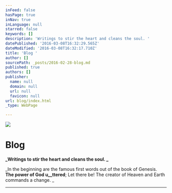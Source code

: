 ```yaml
---
inFeed: false
hasPage: true
inNav: true
inLanguage: null
starred: false
keywords: []
description: 'Writings to stir the heart and cleans the soul. '
datePublished: '2016-03-08T16:32:29.565Z'
dateModified: '2016-03-08T16:32:17.710Z'
title: 'Blog '
author: []
sourcePath: _posts/2016-02-28-blog.md
published: true
authors: []
publisher:
  name: null
  domain: null
  url: null
  favicon: null
url: blog/index.html
_type: WebPage

---
```

![](https://the-grid-user-content.s3-us-west-2.amazonaws.com/dc3104bf-3f43-4f93-91e3-8515000c5a23.jpg)

# Blog 

**_Writings to stir the heart and cleans the soul. _**

_In the beginning are the famous first words out of the book of Genesis. __The power of God u__ttered__; Let there be! The creator of Heaven and Earth commands a change. _

****